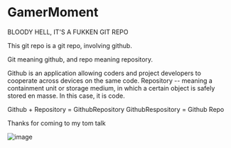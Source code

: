 # GamerMoment
BLOODY HELL, IT'S A FUKKEN GIT REPO

This git repo is a git repo, involving github.

Git meaning github, and repo meaning repository.

Github is an application allowing coders and project developers to cooperate across devices on the same code.
Repository -- meaning a containment unit or storage medium, in which a certain object is safely stored en masse. In this case, it is code.

Github + Repository = GithubRepository
GithubRespository = Github Repo

Thanks for coming to my tom talk

![image](https://github.com/user-attachments/assets/6d4cbe28-848c-433e-8604-adecb5f2832c)

